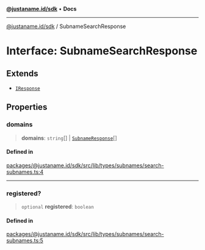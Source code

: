 [**@justaname.id/sdk**](../README.md) • **Docs**

***

[@justaname.id/sdk](../globals.md) / SubnameSearchResponse

# Interface: SubnameSearchResponse

## Extends

- [`IResponse`](IResponse.md)

## Properties

### domains

> **domains**: `string`[] \| [`SubnameResponse`](SubnameResponse.md)[]

#### Defined in

[packages/@justaname.id/sdk/src/lib/types/subnames/search-subnames.ts:4](https://github.com/JustaName-id/JustaName-sdk/blob/626b4b68604f3125538c424811e641247a5bd58d/packages/@justaname.id/sdk/src/lib/types/subnames/search-subnames.ts#L4)

***

### registered?

> `optional` **registered**: `boolean`

#### Defined in

[packages/@justaname.id/sdk/src/lib/types/subnames/search-subnames.ts:5](https://github.com/JustaName-id/JustaName-sdk/blob/626b4b68604f3125538c424811e641247a5bd58d/packages/@justaname.id/sdk/src/lib/types/subnames/search-subnames.ts#L5)
